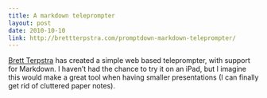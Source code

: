 ```yaml
---
title: A markdown teleprompter
layout: post
date: 2010-10-10
link: http://brettterpstra.com/promptdown-markdown-teleprompter/
---
```



[Brett Terpstra](http://brettterpstra.com) has created a simple web based teleprompter, with support for Markdown. I haven’t had the chance to try it on an iPad, but I imagine this would make a great tool when having smaller presentations (I can finally get rid of cluttered paper notes).